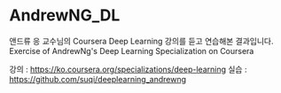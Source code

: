 # AndrewNG_DL

앤드류 응 교수님의 Coursera Deep Learning 강의를 듣고 연습해본 결과입니다.
Exercise of AndrewNg's Deep Learning Specialization on Coursera

강의 : https://ko.coursera.org/specializations/deep-learning
실습 : https://github.com/suqi/deeplearning_andrewng
